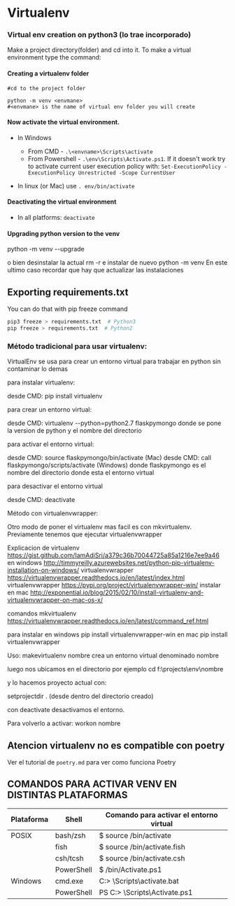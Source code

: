 # Virtualenv


### Virtual env creation on python3 (lo trae incorporado)

Make a project directory(folder) and cd into it. To make a virtual environment type the command:

#### Creating a virtualenv folder

    #cd to the project folder

    python -m venv <envmane>
    #<envmane> is the name of virtual env folder you will create

#### Now activate the virtual environment.

* In Windows
  * From CMD - `.\<envname>\Scripts\activate`
  * From Powershell - `.\env\Scripts\Activate.ps1`. If it doesn't work try to activate current user execution policy with: `Set-ExecutionPolicy -ExecutionPolicy Unrestricted -Scope CurrentUser`

* In linux (or Mac) use  `. env/bin/activate`

#### Deactivating the virtual environment

* In all platforms: `deactivate`

#### Upgrading python version to the venv 

python -m venv --upgrade <envname>

o bien desinstalar la actual rm -r <envname>  e instalar de nuevo
python -m venv <envmane>
En este ultimo caso recordar que hay que actualizar las instalaciones

## Exporting requirements.txt
You can do that with pip freeze command
``` bash
pip3 freeze > requirements.txt  # Python3
pip freeze > requirements.txt  # Python2
```

### Método tradicional para usar virtualenv:


VirtualEnv se usa para crear un entorno virtual para trabajar en python sin contaminar lo demas

para instalar virtualenv:

desde CMD: pip install virtualenv

para crear un entorno virtual:

desde CMD: virtualenv --python=python2.7 flaskpymongo
donde se pone la version de python y el nombre del directorio

para activar el entorno virtual:

desde CMD: source flaskpymongo/bin/activate (Mac)
desde CMD: call flaskpymongo/scripts/activate  (Windows)
donde flaskpymongo es el nombre del directorio donde esta el entorno virtual

para desactivar el entorno virtual

desde CMD: deactivate


Método con virtualenvwrapper:

Otro modo de poner el virtualenv mas facil es con mkvirtualenv. Previamente tenemos que ejecutar virtualenvwrapper

Explicacion de virtualenv https://gist.github.com/IamAdiSri/a379c36b70044725a85a1216e7ee9a46
en windows http://timmyreilly.azurewebsites.net/python-pip-virtualenv-installation-on-windows/
virtualenvwrapper https://virtualenvwrapper.readthedocs.io/en/latest/index.html
virtualenvwrapper https://pypi.org/project/virtualenvwrapper-win/
instalar en mac http://exponential.io/blog/2015/02/10/install-virtualenv-and-virtualenvwrapper-on-mac-os-x/

comandos mkvirtualenv https://virtualenvwrapper.readthedocs.io/en/latest/command_ref.html

para instalar en windows
pip install virtualenvwrapper-win
en mac
pip install virtualenvwrapper

Uso:
makevirtualenv nombre
crea un entorno virtual denominado nombre

luego nos ubicamos en el directorio por ejemplo cd f:\projects\env\nombre

y lo hacemos proyecto actual con:

setprojectdir .   (desde dentro del directorio creado)

con deactivate desactivamos el entorno.

Para volverlo a activar:  workon nombre

## Atencion virtualenv no es compatible con poetry
Ver el tutorial de `poetry.md` para ver como funciona Poetry

## COMANDOS PARA ACTIVAR VENV EN DISTINTAS PLATAFORMAS

| Plataforma  |  Shell | Comando para activar el entorno virtual |
| ----------- |  ----------- | ----------- |
| POSIX |  bash/zsh       | $ source <venv>/bin/activate |
|    |  fish | $ source <venv>/bin/activate.fish |
|    |  csh/tcsh | $ source <venv>/bin/activate.csh |
|    | PowerShell | $ <venv>/bin/Activate.ps1 |
| Windows | cmd.exe | C:\> <venv>\Scripts\activate.bat |
|    | PowerShell | PS C:\> <venv>\Scripts\Activate.ps1 |